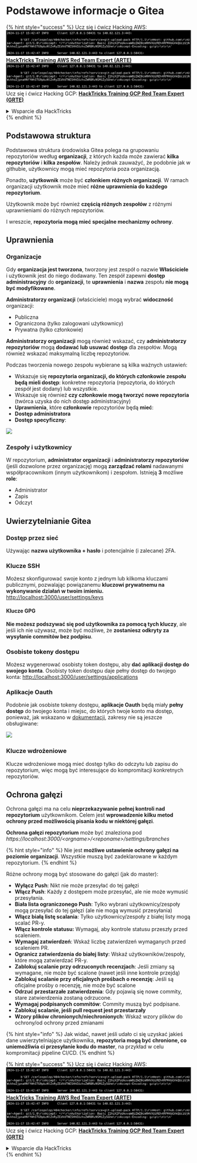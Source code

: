 # Podstawowe informacje o Gitea

{% hint style="success" %}
Ucz się i ćwicz Hacking AWS:<img src="../../.gitbook/assets/image (1).png" alt="" data-size="line">[**HackTricks Training AWS Red Team Expert (ARTE)**](https://training.hacktricks.xyz/courses/arte)<img src="../../.gitbook/assets/image (1).png" alt="" data-size="line">\
Ucz się i ćwicz Hacking GCP: <img src="../../.gitbook/assets/image (2).png" alt="" data-size="line">[**HackTricks Training GCP Red Team Expert (GRTE)**<img src="../../.gitbook/assets/image (2).png" alt="" data-size="line">](https://training.hacktricks.xyz/courses/grte)

<details>

<summary>Wsparcie dla HackTricks</summary>

* Sprawdź [**plany subskrypcyjne**](https://github.com/sponsors/carlospolop)!
* **Dołącz do** 💬 [**grupy Discord**](https://discord.gg/hRep4RUj7f) lub [**grupy telegram**](https://t.me/peass) lub **śledź** nas na **Twitterze** 🐦 [**@hacktricks\_live**](https://twitter.com/hacktricks\_live)**.**
* **Podziel się sztuczkami hackingowymi, przesyłając PR-y do** [**HackTricks**](https://github.com/carlospolop/hacktricks) i [**HackTricks Cloud**](https://github.com/carlospolop/hacktricks-cloud) repozytoriów github.

</details>
{% endhint %}

## Podstawowa struktura

Podstawowa struktura środowiska Gitea polega na grupowaniu repozytoriów według **organizacji**, z których każda może zawierać **kilka repozytoriów** i **kilka zespołów**. Należy jednak zauważyć, że podobnie jak w githubie, użytkownicy mogą mieć repozytoria poza organizacją.

Ponadto, **użytkownik** może być **członkiem** **różnych organizacji**. W ramach organizacji użytkownik może mieć **różne uprawnienia do każdego repozytorium**.

Użytkownik może być również **częścią różnych zespołów** z różnymi uprawnieniami do różnych repozytoriów.

I wreszcie, **repozytoria mogą mieć specjalne mechanizmy ochrony**.

## Uprawnienia

### Organizacje

Gdy **organizacja jest tworzona**, tworzony jest zespół o nazwie **Właściciele** i użytkownik jest do niego dodawany. Ten zespół zapewni **dostęp administracyjny** do **organizacji**, te **uprawnienia** i **nazwa** zespołu **nie mogą być modyfikowane**.

**Administratorzy organizacji** (właściciele) mogą wybrać **widoczność** organizacji:

* Publiczna
* Ograniczona (tylko zalogowani użytkownicy)
* Prywatna (tylko członkowie)

**Administratorzy organizacji** mogą również wskazać, czy **administratorzy repozytoriów** mogą **dodawać lub usuwać dostęp** dla zespołów. Mogą również wskazać maksymalną liczbę repozytoriów.

Podczas tworzenia nowego zespołu wybierane są kilka ważnych ustawień:

* Wskazuje się **repozytoria organizacji, do których członkowie zespołu będą mieli dostęp**: konkretne repozytoria (repozytoria, do których zespół jest dodany) lub wszystkie.
* Wskazuje się również **czy członkowie mogą tworzyć nowe repozytoria** (twórca uzyska do nich dostęp administracyjny)
* **Uprawnienia**, które **członkowie** repozytoriów będą **mieć**:
* **Dostęp administratora**
* **Dostęp specyficzny**:

![](<../../.gitbook/assets/image (118).png>)

### Zespoły i użytkownicy

W repozytorium, **administrator organizacji** i **administratorzy repozytoriów** (jeśli dozwolone przez organizację) mogą **zarządzać rolami** nadawanymi współpracownikom (innym użytkownikom) i zespołom. Istnieją **3** możliwe **role**:

* Administrator
* Zapis
* Odczyt

## Uwierzytelnianie Gitea

### Dostęp przez sieć

Używając **nazwa użytkownika + hasło** i potencjalnie (i zalecane) 2FA.

### **Klucze SSH**

Możesz skonfigurować swoje konto z jednym lub kilkoma kluczami publicznymi, pozwalając powiązanemu **kluczowi prywatnemu na wykonywanie działań w twoim imieniu.** [http://localhost:3000/user/settings/keys](http://localhost:3000/user/settings/keys)

#### **Klucze GPG**

**Nie możesz podszywać się pod użytkownika za pomocą tych kluczy**, ale jeśli ich nie używasz, może być możliwe, że **zostaniesz odkryty za wysyłanie commitów bez podpisu**.

### **Osobiste tokeny dostępu**

Możesz wygenerować osobisty token dostępu, aby **dać aplikacji dostęp do swojego konta**. Osobisty token dostępu daje pełny dostęp do twojego konta: [http://localhost:3000/user/settings/applications](http://localhost:3000/user/settings/applications)

### Aplikacje Oauth

Podobnie jak osobiste tokeny dostępu, **aplikacje Oauth** będą miały **pełny dostęp** do twojego konta i miejsc, do których twoje konto ma dostęp, ponieważ, jak wskazano w [dokumentacji](https://docs.gitea.io/en-us/oauth2-provider/#scopes), zakresy nie są jeszcze obsługiwane:

![](<../../.gitbook/assets/image (194).png>)

### Klucze wdrożeniowe

Klucze wdrożeniowe mogą mieć dostęp tylko do odczytu lub zapisu do repozytorium, więc mogą być interesujące do kompromitacji konkretnych repozytoriów.

## Ochrona gałęzi

Ochrona gałęzi ma na celu **nieprzekazywanie pełnej kontroli nad repozytorium** użytkownikom. Celem jest **wprowadzenie kilku metod ochrony przed możliwością pisania kodu w niektórej gałęzi**.

**Ochrona gałęzi repozytorium** może być znaleziona pod _https://localhost:3000/\<orgname>/\<reponame>/settings/branches_

{% hint style="info" %}
Nie jest **możliwe ustawienie ochrony gałęzi na poziomie organizacji**. Wszystkie muszą być zadeklarowane w każdym repozytorium.
{% endhint %}

Różne ochrony mogą być stosowane do gałęzi (jak do master):

* **Wyłącz Push**: Nikt nie może przesyłać do tej gałęzi
* **Włącz Push**: Każdy z dostępem może przesyłać, ale nie może wymusić przesyłania.
* **Biała lista ograniczonego Push**: Tylko wybrani użytkownicy/zespoły mogą przesyłać do tej gałęzi (ale nie mogą wymusić przesyłania)
* **Włącz białą listę scalania**: Tylko użytkownicy/zespoły z białej listy mogą scalać PR-y.
* **Włącz kontrole statusu:** Wymagaj, aby kontrole statusu przeszły przed scaleniem.
* **Wymagaj zatwierdzeń**: Wskaź liczbę zatwierdzeń wymaganych przed scaleniem PR.
* **Ogranicz zatwierdzenia do białej listy**: Wskaź użytkowników/zespoły, które mogą zatwierdzać PR-y.
* **Zablokuj scalanie przy odrzuconych recenzjach**: Jeśli zmiany są wymagane, nie może być scalone (nawet jeśli inne kontrole przejdą)
* **Zablokuj scalanie przy oficjalnych prośbach o recenzję**: Jeśli są oficjalne prośby o recenzję, nie może być scalone
* **Odrzuć przestarzałe zatwierdzenia**: Gdy pojawią się nowe commity, stare zatwierdzenia zostaną odrzucone.
* **Wymagaj podpisanych commitów**: Commity muszą być podpisane.
* **Zablokuj scalanie, jeśli pull request jest przestarzały**
* **Wzory plików chronionych/niechronionych**: Wskaź wzory plików do ochrony/od ochrony przed zmianami

{% hint style="info" %}
Jak widać, nawet jeśli udało ci się uzyskać jakieś dane uwierzytelniające użytkownika, **repozytoria mogą być chronione, co uniemożliwia ci przesyłanie kodu do master**, na przykład w celu kompromitacji pipeline CI/CD.
{% endhint %}

{% hint style="success" %}
Ucz się i ćwicz Hacking AWS:<img src="../../.gitbook/assets/image (1).png" alt="" data-size="line">[**HackTricks Training AWS Red Team Expert (ARTE)**](https://training.hacktricks.xyz/courses/arte)<img src="../../.gitbook/assets/image (1).png" alt="" data-size="line">\
Ucz się i ćwicz Hacking GCP: <img src="../../.gitbook/assets/image (2).png" alt="" data-size="line">[**HackTricks Training GCP Red Team Expert (GRTE)**<img src="../../.gitbook/assets/image (2).png" alt="" data-size="line">](https://training.hacktricks.xyz/courses/grte)

<details>

<summary>Wsparcie dla HackTricks</summary>

* Sprawdź [**plany subskrypcyjne**](https://github.com/sponsors/carlospolop)!
* **Dołącz do** 💬 [**grupy Discord**](https://discord.gg/hRep4RUj7f) lub [**grupy telegram**](https://t.me/peass) lub **śledź** nas na **Twitterze** 🐦 [**@hacktricks\_live**](https://twitter.com/hacktricks\_live)**.**
* **Podziel się sztuczkami hackingowymi, przesyłając PR-y do** [**HackTricks**](https://github.com/carlospolop/hacktricks) i [**HackTricks Cloud**](https://github.com/carlospolop/hacktricks-cloud) repozytoriów github.

</details>
{% endhint %}
